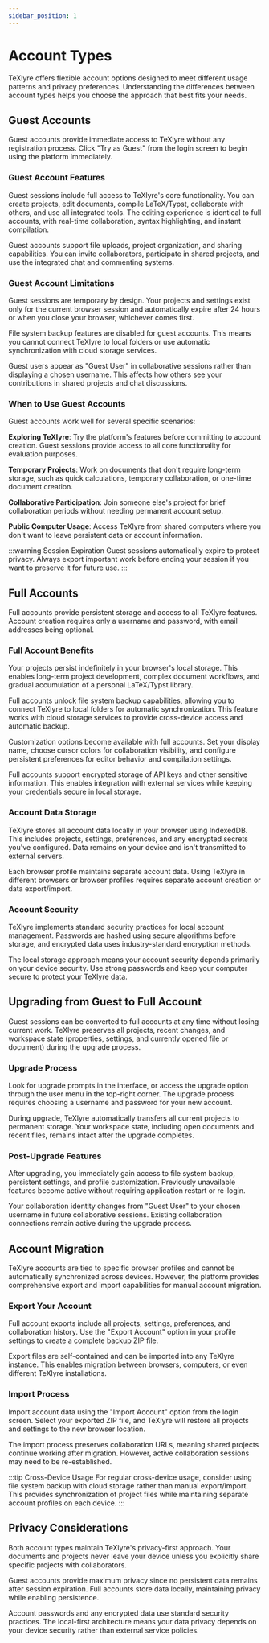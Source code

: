 ```yaml
---
sidebar_position: 1
---
```


# Account Types

TeXlyre offers flexible account options designed to meet different usage patterns and privacy preferences. Understanding the differences between account types helps you choose the approach that best fits your needs.

## Guest Accounts

Guest accounts provide immediate access to TeXlyre without any registration process. Click "Try as Guest" from the login screen to begin using the platform immediately.

### Guest Account Features

Guest sessions include full access to TeXlyre's core functionality. You can create projects, edit documents, compile LaTeX/Typst, collaborate with others, and use all integrated tools. The editing experience is identical to full accounts, with real-time collaboration, syntax highlighting, and instant compilation.

Guest accounts support file uploads, project organization, and sharing capabilities. You can invite collaborators, participate in shared projects, and use the integrated chat and commenting systems.

### Guest Account Limitations

Guest sessions are temporary by design. Your projects and settings exist only for the current browser session and automatically expire after 24 hours or when you close your browser, whichever comes first.

File system backup features are disabled for guest accounts. This means you cannot connect TeXlyre to local folders or use automatic synchronization with cloud storage services.

Guest users appear as "Guest User" in collaborative sessions rather than displaying a chosen username. This affects how others see your contributions in shared projects and chat discussions.

### When to Use Guest Accounts

Guest accounts work well for several specific scenarios:

**Exploring TeXlyre**: Try the platform's features before committing to account creation. Guest sessions provide access to all core functionality for evaluation purposes.

**Temporary Projects**: Work on documents that don't require long-term storage, such as quick calculations, temporary collaboration, or one-time document creation.

**Collaborative Participation**: Join someone else's project for brief collaboration periods without needing permanent account setup.

**Public Computer Usage**: Access TeXlyre from shared computers where you don't want to leave persistent data or account information.

:::warning Session Expiration
Guest sessions automatically expire to protect privacy. Always export important work before ending your session if you want to preserve it for future use.
:::

## Full Accounts

Full accounts provide persistent storage and access to all TeXlyre features. Account creation requires only a username and password, with email addresses being optional.

### Full Account Benefits

Your projects persist indefinitely in your browser's local storage. This enables long-term project development, complex document workflows, and gradual accumulation of a personal LaTeX/Typst library.

Full accounts unlock file system backup capabilities, allowing you to connect TeXlyre to local folders for automatic synchronization. This feature works with cloud storage services to provide cross-device access and automatic backup.

Customization options become available with full accounts. Set your display name, choose cursor colors for collaboration visibility, and configure persistent preferences for editor behavior and compilation settings.

Full accounts support encrypted storage of API keys and other sensitive information. This enables integration with external services while keeping your credentials secure in local storage.

### Account Data Storage

TeXlyre stores all account data locally in your browser using IndexedDB. This includes projects, settings, preferences, and any encrypted secrets you've configured. Data remains on your device and isn't transmitted to external servers.

Each browser profile maintains separate account data. Using TeXlyre in different browsers or browser profiles requires separate account creation or data export/import.

### Account Security

TeXlyre implements standard security practices for local account management. Passwords are hashed using secure algorithms before storage, and encrypted data uses industry-standard encryption methods.

The local storage approach means your account security depends primarily on your device security. Use strong passwords and keep your computer secure to protect your TeXlyre data.

## Upgrading from Guest to Full Account

Guest sessions can be converted to full accounts at any time without losing current work. TeXlyre preserves all projects, recent changes, and workspace state (properties, settings, and currently opened file or document) during the upgrade process.

### Upgrade Process

Look for upgrade prompts in the interface, or access the upgrade option through the user menu in the top-right corner. The upgrade process requires choosing a username and password for your new account.

During upgrade, TeXlyre automatically transfers all current projects to permanent storage. Your workspace state, including open documents and recent files, remains intact after the upgrade completes.

### Post-Upgrade Features

After upgrading, you immediately gain access to file system backup, persistent settings, and profile customization. Previously unavailable features become active without requiring application restart or re-login.

Your collaboration identity changes from "Guest User" to your chosen username in future collaborative sessions. Existing collaboration connections remain active during the upgrade process.

## Account Migration

TeXlyre accounts are tied to specific browser profiles and cannot be automatically synchronized across devices. However, the platform provides comprehensive export and import capabilities for manual account migration.

### Export Your Account

Full account exports include all projects, settings, preferences, and collaboration history. Use the "Export Account" option in your profile settings to create a complete backup ZIP file.

Export files are self-contained and can be imported into any TeXlyre instance. This enables migration between browsers, computers, or even different TeXlyre installations.

### Import Process

Import account data using the "Import Account" option from the login screen. Select your exported ZIP file, and TeXlyre will restore all projects and settings to the new browser location.

The import process preserves collaboration URLs, meaning shared projects continue working after migration. However, active collaboration sessions may need to be re-established.

:::tip Cross-Device Usage
For regular cross-device usage, consider using file system backup with cloud storage rather than manual export/import. This provides synchronization of project files while maintaining separate account profiles on each device.
:::

## Privacy Considerations

Both account types maintain TeXlyre's privacy-first approach. Your documents and projects never leave your device unless you explicitly share specific projects with collaborators.

Guest accounts provide maximum privacy since no persistent data remains after session expiration. Full accounts store data locally, maintaining privacy while enabling persistence.

Account passwords and any encrypted data use standard security practices. The local-first architecture means your data privacy depends on your device security rather than external service policies.